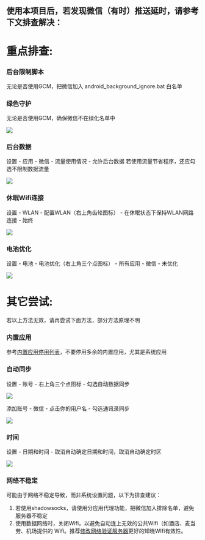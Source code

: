 ## 使用本项目后，若发现微信（有时）推送延时，请参考下文排查解决：

# 重点排查:

### 后台限制脚本
无论是否使用GCM，把微信加入 android_background_ignore.bat 白名单

### 绿色守护
无论是否使用GCM，确保微信不在绿化名单中

![](https://github.com/Jiangyiqun/android_background_ignore/raw/master/wechat_delay/greenify.png)

### 后台数据
设置 - 应用 - 微信 - 流量使用情况 - 允许后台数据
若使用流量节省程序，还应勾选不限制数据流量

![](https://github.com/Jiangyiqun/android_background_ignore/raw/master/wechat_delay/background.png)

### 休眠Wifi连接
设置 - WLAN - 配置WLAN（右上角齿轮图标） - 在休眠状态下保持WLAN网路连接 - 始终

![](https://github.com/Jiangyiqun/android_background_ignore/raw/master/wechat_delay/wifi.png)

### 电池优化
设置 - 电池 - 电池优化（右上角三个点图标） -  所有应用 - 微信 - 未优化

![](https://github.com/Jiangyiqun/android_background_ignore/raw/master/wechat_delay/battery.png)

# 其它尝试:

若以上方法无效，请再尝试下面方法，部分方法原理不明

### 内置应用
参考[内置应用停用列表](https://github.com/Jiangyiqun/android_background_ignore/tree/master/disable_google_apps)，不要停用多余的内置应用，尤其是系统应用

### 自动同步
设置 - 账号 - 右上角三个点图标 - 勾选自动数据同步

![](https://raw.githubusercontent.com/Jiangyiqun/android_background_ignore/master/wechat_delay/autosync.png)

添加账号 - 微信 - 点击你的用户名 - 勾选通讯录同步

![](https://raw.githubusercontent.com/Jiangyiqun/android_background_ignore/master/wechat_delay/sync.png)

### 时间
设置 - 日期和时间 - 取消自动确定日期和时间，取消自动确定时区

![](https://github.com/Jiangyiqun/android_background_ignore/raw/master/wechat_delay/time.png)

### 网络不稳定
可能由于网络不稳定导致，而非系统设置问题，以下为排查建议：

1. 若使用shadowsocks，请使用分应用代理功能，把微信加入排除名单，避免服务器不稳定
2. 使用数据网络时，关闭Wifi，以避免自动连上无效的公共WIfi（如酒店、麦当劳、机场提供的 Wifi。推荐[修改网络验证服务器](https://github.com/Jiangyiqun/android_background_ignore/tree/master/captive_portal_server_changer)更好的知晓WIfi有效性。


